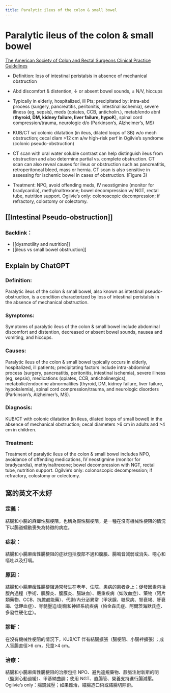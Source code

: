 ```yaml
---
title: Paralytic ileus of the colon & small bowel
---
```


# Paralytic ileus of the colon & small bowel

[The American Society of Colon and Rectal Surgeons Clinical Practice Guidelines ](https://www.ncbi.nlm.nih.gov/pubmed/34016826)

* Definition: loss of intestinal peristalsis in absence of mechanical obstruction

* Abd discomfort & distention, ↓ or absent bowel sounds, ± N/V, hiccups

* Typically in elderly, hospitalized, ill Pts; precipitated by: intra-abd process (surgery, pancreatitis, peritonitis, intestinal ischemia), severe illness (eg, sepsis), meds (opiates, CCB, anticholin.), metab/endo abnl (**thyroid, DM, kidney failure, liver failure, hypoK**), spinal cord compression/trauma, neurologic d/o (Parkinson’s, Alzheimer’s, MS)

* KUB/CT w/ colonic dilatation (in ileus, dilated loops of SB) w/o mech obstruction; cecal diam >12 cm a/w high-risk perf in Ogilvie’s syndrome (colonic pseudo-obstruction)
 
* CT scan with oral water soluble contrast can help distinguish ileus from obstruction and also determine partial vs. complete obstruction. CT scan can also reveal causes for ileus or obstruction such as pancreatitis, retroperitoneal bleed, mass or hernia. CT scan is also sensitive in assessing for ischemic bowel in cases of obstruction. (Figure 3)

* Treatment: NPO, avoid offending meds, IV neostigmine (monitor for bradycardia), methylnaltrexone; bowel decompression w/ NGT, rectal tube, nutrition support. Ogilvie’s only: colonoscopic decompression; if refractory, colostomy or colectomy.

## [[Intestinal Pseudo-obstruction]]

### Backlink：

- [[dysmotility and nutrition]]
- [[ileus vs small bowel obstruction]]


## Explain by ChatGPT

### Definition:

Paralytic ileus of the colon & small bowel, also known as intestinal pseudo-obstruction, is a condition characterized by loss of intestinal peristalsis in the absence of mechanical obstruction.

### Symptoms:

Symptoms of paralytic ileus of the colon & small bowel include abdominal discomfort and distention, decreased or absent bowel sounds, nausea and vomiting, and hiccups.

### Causes:

Paralytic ileus of the colon & small bowel typically occurs in elderly, hospitalized, ill patients; precipitating factors include intra-abdominal process (surgery, pancreatitis, peritonitis, intestinal ischemia), severe illness (eg, sepsis), medications (opiates, CCB, anticholinergics), metabolic/endocrine abnormalities (thyroid, DM, kidney failure, liver failure, hypokalemia), spinal cord compression/trauma, and neurologic disorders (Parkinson’s, Alzheimer’s, MS).

### Diagnosis:

KUB/CT with colonic dilatation (in ileus, dilated loops of small bowel) in the absence of mechanical obstruction; cecal diameters >6 cm in adults and >4 cm in children.

### Treatment:

Treatment of paralytic ileus of the colon & small bowel includes NPO, avoidance of offending medications, IV neostigmine (monitor for bradycardia), methylnaltrexone; bowel decompression with NGT, rectal tube, nutrition support. Ogilvie’s only: colonoscopic decompression; if refractory, colostomy or colectomy.

## 窩的英文不太好


### 定義：

結腸和小腸的麻痺性腸梗阻，也稱為假性腸梗阻，是一種在沒有機械性梗阻的情況下以腸道蠕動喪失為特徵的病症。

### 症狀：

結腸和小腸麻痺性腸梗阻的症狀包括腹部不適和腹脹、腸鳴音減弱或消失、噁心和嘔吐以及打嗝。

### 原因：

結腸和小腸麻痺性腸梗阻通常發生在老年、住院、患病的患者身上；促發因素包括腹內過程（手術、胰腺炎、腹膜炎、腸缺血）、嚴重疾病（如敗血症）、藥物（阿片類藥物、CCB、抗膽鹼能藥）、代謝/內分泌異常（甲狀腺、糖尿病、腎衰竭、肝衰竭、低鉀血症）、脊髓壓迫/創傷和神經系統疾病（帕金森氏症、阿爾茨海默氏症、多發性硬化症）。

### 診斷：

在沒有機械性梗阻的情況下，KUB/CT 伴有結腸擴張（腸梗阻、小腸袢擴張）；成人盲腸直徑>6 cm，兒童>4 cm。

### 治療：

結腸和小腸麻痺性腸梗阻的治療包括 NPO、避免違規藥物、靜脈注射新斯的明（監測心動過緩）、甲基納曲酮；使用 NGT、直腸管、營養支持進行腸減壓。 Ogilvie’s only：腸鏡減壓；如果難治，結腸造口術或結腸切除術。
